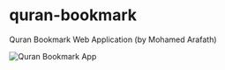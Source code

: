 # quran-bookmark
Quran Bookmark Web Application (by Mohamed Arafath)


![Quran Bookmark App](https://img.shields.io/badge/Quran%20Bookmark%20App-1.0.0-blue)

